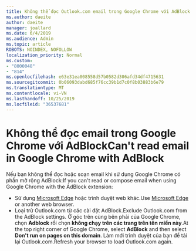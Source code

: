 ```yaml
---
title: Không thể đọc Outlook.com email trong Google Chrome với AdBlock
ms.author: daeite
author: daeite
manager: joallard
ms.date: 6/4/2019
ms.audience: Admin
ms.topic: article
ROBOTS: NOINDEX, NOFOLLOW
localization_priority: Normal
ms.custom:
- "8000048"
- "814"
ms.openlocfilehash: e63e31ea008558d57b0582d306afd34df4715631
ms.sourcegitcommit: 0b06093dabd685f76cc39b1d7c0f8b03883b6e79
ms.translationtype: MT
ms.contentlocale: vi-VN
ms.lasthandoff: 10/25/2019
ms.locfileid: "36537681"
---
```

# <a name="cant-read-email-in-google-chrome-with-adblock"></a><span data-ttu-id="477f3-102">Không thể đọc email trong Google Chrome với AdBlock</span><span class="sxs-lookup"><span data-stu-id="477f3-102">Can't read email in Google Chrome with AdBlock</span></span>

<span data-ttu-id="477f3-103">Nếu bạn không thể đọc hoặc soạn email khi sử dụng Google Chrome có phần mở rộng AdBlock:</span><span class="sxs-lookup"><span data-stu-id="477f3-103">If you can't read or compose email when using Google Chrome with the AdBlock extension:</span></span>

- <span data-ttu-id="477f3-104">Sử dụng [Microsoft Edge](https://go.microsoft.com/fwlink/p/?linkid=2001503&amp;clcid=0x409) hoặc trình duyệt web khác.</span><span class="sxs-lookup"><span data-stu-id="477f3-104">Use [Microsoft Edge](https://go.microsoft.com/fwlink/p/?linkid=2001503&amp;clcid=0x409) or another web browser.</span></span>
- <span data-ttu-id="477f3-105">Loại trừ Outlook.com từ các cài đặt AdBlock.</span><span class="sxs-lookup"><span data-stu-id="477f3-105">Exclude Outlook.com from the AdBlock settings.</span></span> <span data-ttu-id="477f3-106">Ở góc trên cùng bên phải của Google Chrome, chọn **Adblock** rồi chọn **không chạy trên các trang trên tên miền này**.</span><span class="sxs-lookup"><span data-stu-id="477f3-106">At the top right corner of Google Chrome, select **AdBlock** and then select **Don't run on pages on this domain**.</span></span> <span data-ttu-id="477f3-107">Làm mới trình duyệt của bạn để tải lại Outlook.com.</span><span class="sxs-lookup"><span data-stu-id="477f3-107">Refresh your browser to load Outlook.com again.</span></span>